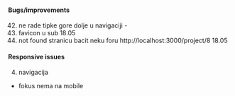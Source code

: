 #### Bugs/improvements

42. ne rade tipke gore dolje u navigaciji -
43. favicon u sub 18.05
44. not found stranicu bacit neku foru http://localhost:3000/project/8 18.05

#### Responsive issues

4. navigacija

- fokus nema na mobile


